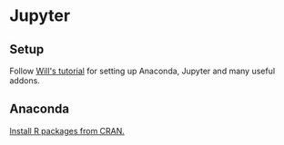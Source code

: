 #  Jupyter
## Setup
Follow [Will's tutorial](https://www.linkedin.com/pulse/jupyter-visible-your-horizon-william-blevins) for setting up Anaconda, Jupyter and many useful addons.

## Anaconda

[Install R packages from CRAN.](http://ihrke.github.io/conda.html)
